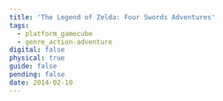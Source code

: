 ```yaml
---
title: 'The Legend of Zelda: Four Swords Adventures'
tags:
  - platform_gamecube
  - genre_action-adventure
digital: false
physical: true
guide: false
pending: false
date: 2014-02-10
---
```

